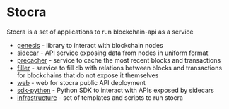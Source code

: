 # Stocra
Stocra is a set of applications to run blockchain-api as a service

- [genesis](https://github.com/vokracko/stocra-genesis) - library to interact with blockchain nodes
- [sidecar](https://github.com/vokracko/stocra-sidecar) - API service exposing data from nodes in uniform format
- [precacher](https://github.com/vokracko/stocra-precacher) - service to cache the most recent blocks and transactions
- [filler](https://github.com/vokracko/stocra-filler) - service to fill db with relations between blocks and transactions for blockchains that do not expose it themselves
- [web](https://github.com/vokracko/stocra-web) - web for stocra public API deployment 
- [sdk-python](https://github.com/vokracko/stocra-sdk-python) - Python SDK to interact with APIs exposed by sidecars
- [infrastructure](https://github.com/vokracko/stocra-infrastructure) - set of templates and scripts to run stocra
